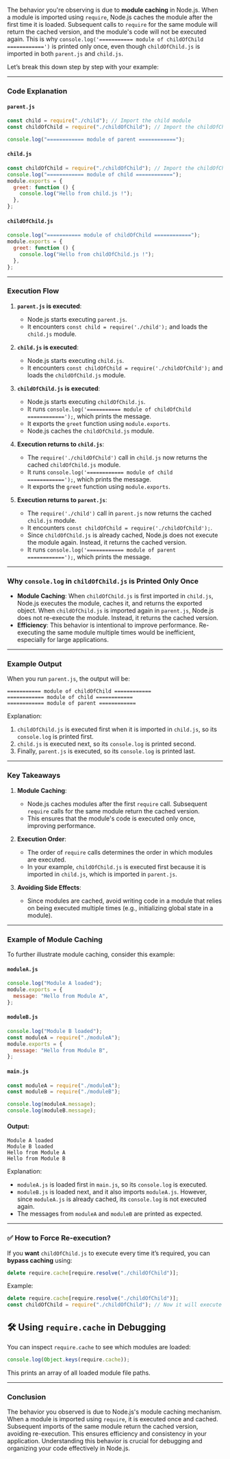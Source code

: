 The behavior you're observing is due to **module caching** in Node.js. When a module is imported using `require`, Node.js caches the module after the first time it is loaded. Subsequent calls to `require` for the same module will return the cached version, and the module's code will not be executed again. This is why `console.log('=========== module of childOfChild ============')` is printed only once, even though `childOfChild.js` is imported in both `parent.js` and `child.js`.

Let’s break this down step by step with your example:

---

### Code Explanation

#### `parent.js`

```javascript
const child = require("./child"); // Import the child module
const childOfChild = require("./childOfChild"); // Import the childOfChild module

console.log("============ module of parent ============");
```

#### `child.js`

```javascript
const childOfChild = require("./childOfChild"); // Import the childOfChild module
console.log("============ module of child ============");
module.exports = {
  greet: function () {
    console.log("Hello from child.js !");
  },
};
```

#### `childOfChild.js`

```javascript
console.log("=========== module of childOfChild ============");
module.exports = {
  greet: function () {
    console.log("Hello from childOfChild.js !");
  },
};
```

---

### Execution Flow

1. **`parent.js` is executed**:

   - Node.js starts executing `parent.js`.
   - It encounters `const child = require('./child');` and loads the `child.js` module.

2. **`child.js` is executed**:

   - Node.js starts executing `child.js`.
   - It encounters `const childOfChild = require('./childOfChild');` and loads the `childOfChild.js` module.

3. **`childOfChild.js` is executed**:

   - Node.js starts executing `childOfChild.js`.
   - It runs `console.log('=========== module of childOfChild ============');`, which prints the message.
   - It exports the `greet` function using `module.exports`.
   - Node.js caches the `childOfChild.js` module.

4. **Execution returns to `child.js`**:

   - The `require('./childOfChild')` call in `child.js` now returns the cached `childOfChild.js` module.
   - It runs `console.log('============ module of child ============');`, which prints the message.
   - It exports the `greet` function using `module.exports`.

5. **Execution returns to `parent.js`**:
   - The `require('./child')` call in `parent.js` now returns the cached `child.js` module.
   - It encounters `const childOfChild = require('./childOfChild');`.
   - Since `childOfChild.js` is already cached, Node.js does not execute the module again. Instead, it returns the cached version.
   - It runs `console.log('============ module of parent ============');`, which prints the message.

---

### Why `console.log` in `childOfChild.js` is Printed Only Once

- **Module Caching**: When `childOfChild.js` is first imported in `child.js`, Node.js executes the module, caches it, and returns the exported object. When `childOfChild.js` is imported again in `parent.js`, Node.js does not re-execute the module. Instead, it returns the cached version.
- **Efficiency**: This behavior is intentional to improve performance. Re-executing the same module multiple times would be inefficient, especially for large applications.

---

### Example Output

When you run `parent.js`, the output will be:

```
=========== module of childOfChild ============
============ module of child ============
============ module of parent ============
```

Explanation:

1. `childOfChild.js` is executed first when it is imported in `child.js`, so its `console.log` is printed first.
2. `child.js` is executed next, so its `console.log` is printed second.
3. Finally, `parent.js` is executed, so its `console.log` is printed last.

---

### Key Takeaways

1. **Module Caching**:

   - Node.js caches modules after the first `require` call. Subsequent `require` calls for the same module return the cached version.
   - This ensures that the module's code is executed only once, improving performance.

2. **Execution Order**:

   - The order of `require` calls determines the order in which modules are executed.
   - In your example, `childOfChild.js` is executed first because it is imported in `child.js`, which is imported in `parent.js`.

3. **Avoiding Side Effects**:
   - Since modules are cached, avoid writing code in a module that relies on being executed multiple times (e.g., initializing global state in a module).

---

### Example of Module Caching

To further illustrate module caching, consider this example:

#### `moduleA.js`

```javascript
console.log("Module A loaded");
module.exports = {
  message: "Hello from Module A",
};
```

#### `moduleB.js`

```javascript
console.log("Module B loaded");
const moduleA = require("./moduleA");
module.exports = {
  message: "Hello from Module B",
};
```

#### `main.js`

```javascript
const moduleA = require("./moduleA");
const moduleB = require("./moduleB");

console.log(moduleA.message);
console.log(moduleB.message);
```

#### Output:

```
Module A loaded
Module B loaded
Hello from Module A
Hello from Module B
```

Explanation:

- `moduleA.js` is loaded first in `main.js`, so its `console.log` is executed.
- `moduleB.js` is loaded next, and it also imports `moduleA.js`. However, since `moduleA.js` is already cached, its `console.log` is not executed again.
- The messages from `moduleA` and `moduleB` are printed as expected.

---

### ✅ **How to Force Re-execution?**

If you **want** `childOfChild.js` to execute every time it’s required, you can **bypass caching** using:

```js
delete require.cache[require.resolve("./childOfChild")];
```

Example:

```js
delete require.cache[require.resolve("./childOfChild")];
const childOfChild = require("./childOfChild"); // Now it will execute again
```

## 🛠 **Using `require.cache` in Debugging**

You can inspect `require.cache` to see which modules are loaded:

```js
console.log(Object.keys(require.cache));
```

This prints an array of all loaded module file paths.

---

### Conclusion

The behavior you observed is due to Node.js's module caching mechanism. When a module is imported using `require`, it is executed once and cached. Subsequent imports of the same module return the cached version, avoiding re-execution. This ensures efficiency and consistency in your application. Understanding this behavior is crucial for debugging and organizing your code effectively in Node.js.
